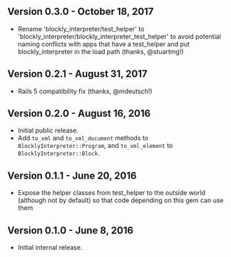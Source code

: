 ## Version 0.3.0 - October 18, 2017

* Rename 'blockly_interpreter/test_helper' to 'blockly_interpreter/blockly_interpreter_test_helper' to avoid potential naming conflicts with apps that have a test_helper and put blockly_interpreter in the load path (thanks, @stuartmg!)

## Version 0.2.1 - August 31, 2017

* Rails 5 compatibility fix (thanks, @mdeutsch!)

## Version 0.2.0 - August 16, 2016

* Initial public release.
* Add `to_xml` and `to_xml_document` methods to `BlocklyInterpreter::Program`, and `to_xml_element` to `BlocklyInterpreter::Block`.

## Version 0.1.1 - June 20, 2016

* Expose the helper classes from test_helper to the outside world (although not by default) so that code depending on this gem can use them

## Version 0.1.0 - June 8, 2016

* Initial internal release.
